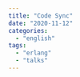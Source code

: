 ```yaml
---
title: "Code Sync"
date: "2020-11-12"
categories:
  - "english"
tags:
  - "erlang"
  - "talks"
---
```

